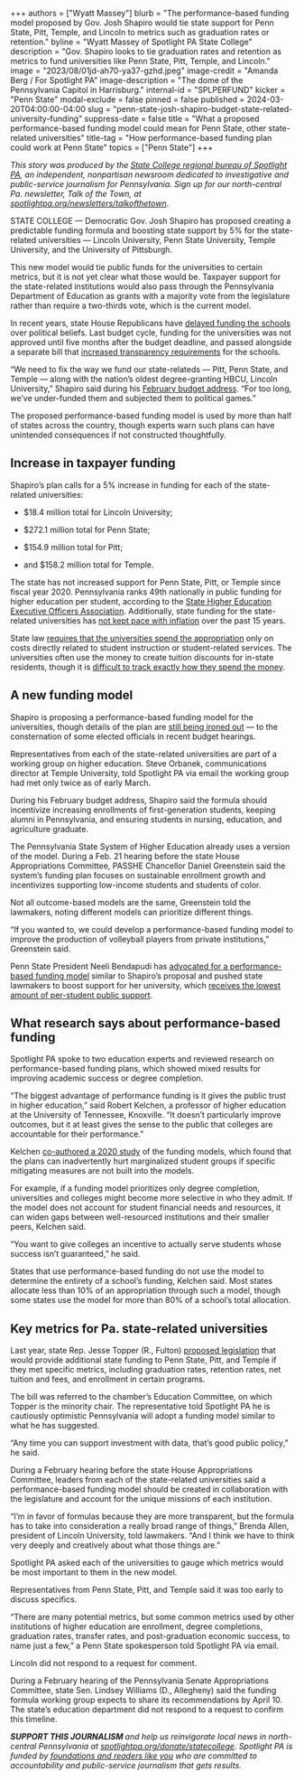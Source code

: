 +++
authors = ["Wyatt Massey"]
blurb = "The performance-based funding model proposed by Gov. Josh Shapiro would tie state support for Penn State, Pitt, Temple, and Lincoln to metrics such as graduation rates or retention."
byline = "Wyatt Massey of Spotlight PA State College"
description = "Gov. Shapiro looks to tie graduation rates and retention as metrics to fund universities like Penn State, Pitt, Temple, and Lincoln."
image = "2023/08/01jd-ah70-ya37-gzhd.jpeg"
image-credit = "Amanda Berg / For Spotlight PA"
image-description = "The dome of the Pennsylvania Capitol in Harrisburg."
internal-id = "SPLPERFUND"
kicker = "Penn State"
modal-exclude = false
pinned = false
published = 2024-03-20T04:00:00-04:00
slug = "penn-state-josh-shapiro-budget-state-related-university-funding"
suppress-date = false
title = "What a proposed performance-based funding model could mean for Penn State, other state-related universities"
title-tag = "How performance-based funding plan could work at Penn State"
topics = ["Penn State"]
+++

<em>This story was produced by the </em><a href="https://www.spotlightpa.org/statecollege"><em>State College regional bureau of Spotlight PA</em></a><em>, an independent, nonpartisan newsroom dedicated to investigative and public-service journalism for Pennsylvania. Sign up for our north-central Pa. newsletter, Talk of the Town, at </em><a href="https://www.spotlightpa.org/newsletters/talkofthetown"><em>spotlightpa.org/newsletters/talkofthetown</em></a>.<em></em>

STATE COLLEGE — Democratic Gov. Josh Shapiro has proposed creating a predictable funding formula and boosting state support by 5% for the state-related universities — Lincoln University, Penn State University, Temple University, and the University of Pittsburgh.

This new model would tie public funds for the universities to certain metrics, but it is not yet clear what those would be. Taxpayer support for the state-related institutions would also pass through the Pennsylvania Department of Education as grants with a majority vote from the legislature rather than require a two-thirds vote, which is the current model.

In recent years, state House Republicans have <a href="https://www.spotlightpa.org/news/2022/06/pa-pittsburgh-fetal-tissue-research-budget/">delayed funding the schools</a> over political beliefs. Last budget cycle, funding for the universities was not approved until five months after the budget deadline, and passed alongside a separate bill that <a href="https://www.spotlightpa.org/statecollege/2023/12/penn-state-pennsylvania-legislature-budget-tuition-transparency-accountability/">increased transparency requirements</a> for the schools.

“We need to fix the way we fund our state-relateds — Pitt, Penn State, and Temple — along with the nation’s oldest degree-granting HBCU, Lincoln University,” Shapiro said during his <a href="https://web.archive.org/20240206193423/https://www.governor.pa.gov/newsroom/governor-shapiros-2024-25-budget-address-as-prepared/">February budget address</a>. “For too long, we’ve under-funded them and subjected them to political games.”

The proposed performance-based funding model is used by more than half of states across the country, though experts warn such plans can have unintended consequences if not constructed thoughtfully.

<script src="https://www.spotlightpa.org/embed.js" async></script><div data-spl-embed-version="1" data-spl-src="https://www.spotlightpa.org/embeds/newsletter/?cta=Sign%20up%20for%20our%20new%20regional%20newsletter%2C%20%3Cb%3ETalk%20of%20the%20Town%3C%2Fb%3E%2C%20and%20get%20all%20the%20news%20and%20notes%20from%20State%20College%20and%20north-central%20PA.&button=Sign%20Up%20Now&preselect=state_college&eyebrow=DON'T%20MISS%20A%20BEAT"></div>

## Increase in taxpayer funding

Shapiro’s plan calls for a 5% increase in funding for each of the state-related universities:

- $18.4 million total for Lincoln University;

- $272.1 million total for Penn State;

- $154.9 million total for Pitt;

- and $158.2 million total for Temple.

The state has not increased support for Penn State, Pitt, or Temple since fiscal year 2020. Pennsylvania ranks 49th nationally in public funding for higher education per student, according to the <a href="https://shef.sheeo.org/report-2/#education-appropriations">State Higher Education Executive Officers Association</a>. Additionally, state funding for the state-related universities has <a href="https://www.spotlightpa.org/statecollege/2024/01/penn-state-temple-pitt-lincoln-pennsylvania-tuition-funding-inflation/">not kept pace with inflation</a> over the past 15 years.

State law <a href="https://www.legis.state.pa.us/cfdocs/legis/li/uconsCheck.cfm?yr=2022&amp;sessInd=0&amp;act=54">requires that the universities spend the appropriation</a> only on costs directly related to student instruction or student-related services. The universities often use the money to create tuition discounts for in-state residents, though it is <a href="https://www.spotlightpa.org/statecollege/2023/06/penn-state-pitt-temple-lincoln-pa-budget-appropriations/">difficult to track exactly how they spend the money</a>.

## A new funding model

Shapiro is proposing a performance-based funding model for the universities, though details of the plan are <a href="https://www.governor.pa.gov/wp-content/uploads/2024/02/Shapiro-Administration_Blueprint-for-Higher-Education.pdf">still being ironed out</a> — to the consternation of some elected officials in recent budget hearings.

Representatives from each of the state-related universities are part of a working group on higher education. Steve Orbanek, communications director at Temple University, told Spotlight PA via email the working group had met only twice as of early March.

During his February budget address, Shapiro said the formula should incentivize increasing enrollments of first-generation students, keeping alumni in Pennsylvania, and ensuring students in nursing, education, and agriculture graduate.

The Pennsylvania State System of Higher Education already uses a version of the model. During a Feb. 21 hearing before the state House Appropriations Committee, PASSHE Chancellor Daniel Greenstein said the system’s funding plan focuses on sustainable enrollment growth and incentivizes supporting low-income students and students of color.

Not all outcome-based models are the same, Greenstein told the lawmakers, noting different models can prioritize different things.

“If you wanted to, we could develop a performance-based funding model to improve the production of volleyball players from private institutions,” Greenstein said.

Penn State President Neeli Bendapudi has <a href="https://www.pennlive.com/opinion/2023/10/penn-state-president-pledges-accountability-urges-lawmakers-to-approve-2023-24-funding-opinion.html">advocated for a performance-based funding model</a> similar to Shapiro’s proposal and pushed state lawmakers to boost support for her university, which <a href="https://www.spotlightpa.org/statecollege/2024/01/penn-state-temple-pitt-lincoln-pennsylvania-tuition-funding-inflation/">receives the lowest amount of per-student public support</a>.

<script src="https://www.spotlightpa.org/embed.js" async></script><div data-spl-embed-version="1" data-spl-src="https://www.spotlightpa.org/embeds/donate/"></div>

## What research says about performance-based funding

Spotlight PA spoke to two education experts and reviewed research on performance-based funding plans, which showed mixed results for improving academic success or degree completion.

“The biggest advantage of performance funding is it gives the public trust in higher education,” said Robert Kelchen, a professor of higher education at the University of Tennessee, Knoxville. “It doesn’t particularly improve outcomes, but it at least gives the sense to the public that colleges are accountable for their performance.”

Kelchen <a href="https://journals.sagepub.com/doi/10.3102/0162373720953128">co-authored a 2020 study</a> of the funding models, which found that the plans can inadvertently hurt marginalized student groups if specific mitigating measures are not built into the models.

For example, if a funding model prioritizes only degree completion, universities and colleges might become more selective in who they admit. If the model does not account for student financial needs and resources, it can widen gaps between well-resourced institutions and their smaller peers, Kelchen said.

“You want to give colleges an incentive to actually serve students whose success isn’t guaranteed,” he said.

States that use performance-based funding do not use the model to determine the entirety of a school’s funding, Kelchen said. Most states allocate less than 10% of an appropriation through such a model, though some states use the model for more than 80% of a school’s total allocation.

## Key metrics for Pa. state-related universities

Last year, state Rep. Jesse Topper (R., Fulton) <a href="https://www.legis.state.pa.us/cfdocs/billinfo/billinfo.cfm?syear=2023&amp;sind=0&amp;body=H&amp;type=B&amp;bn=1574">proposed legislation</a> that would provide additional state funding to Penn State, Pitt, and Temple if they met specific metrics, including graduation rates, retention rates, net tuition and fees, and enrollment in certain programs.

The bill was referred to the chamber’s Education Committee, on which Topper is the minority chair. The representative told Spotlight PA he is cautiously optimistic Pennsylvania will adopt a funding model similar to what he has suggested.

“Any time you can support investment with data, that’s good public policy,” he said.

During a February hearing before the state House Appropriations Committee, leaders from each of the state-related universities said a performance-based funding model should be created in collaboration with the legislature and account for the unique missions of each institution.

“I’m in favor of formulas because they are more transparent, but the formula has to take into consideration a really broad range of things,” Brenda Allen, president of Lincoln University, told lawmakers. “And I think we have to think very deeply and creatively about what those things are.”

Spotlight PA asked each of the universities to gauge which metrics would be most important to them in the new model.

Representatives from Penn State, Pitt, and Temple said it was too early to discuss specifics.

“There are many potential metrics, but some common metrics used by other institutions of higher education are enrollment, degree completions, graduation rates, transfer rates, and post-graduation economic success, to name just a few,” a Penn State spokesperson told Spotlight PA via email.

Lincoln did not respond to a request for comment.

During a February hearing of the Pennsylvania Senate Appropriations Committee, state Sen. Lindsey Williams (D., Allegheny) said the funding formula working group expects to share its recommendations by April 10. The state’s education department did not respond to a request to confirm this timeline.

<script src="https://www.spotlightpa.org/embed.js" async></script><div data-spl-embed-version="1" data-spl-src="https://www.spotlightpa.org/embeds/tips/?tip_text=Do%20you%20have%20a%20tip%20about%20Penn%20State%3F%20We%20want%20to%20hear%20from%20you."></div>

<strong><em>SUPPORT THIS JOURNALISM </em></strong><em>and help us reinvigorate local news in north-central Pennsylvania at </em><a href="http://spotlightpa.org/donate/statecollege"><em>spotlightpa.org/donate/statecollege</em></a><em>. Spotlight PA is funded by </em><a href="https://www.spotlightpa.org/support"><em>foundations and readers like you</em></a><em> who are committed to accountability and public-service journalism that gets results.</em>

